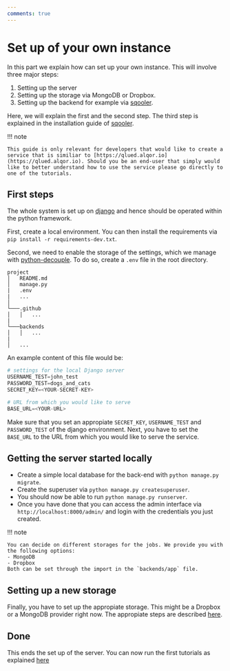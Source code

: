 ```yaml
---
comments: true
---
```


# Set up of your own instance

In this part we explain how can set up your own instance. This will involve three major steps:

1. Setting up the server
2. Setting up the storage via MongoDB or Dropbox.
3. Setting up the backend for example via [sqooler](https://github.com/Alqor-UG/sqooler).

Here, we will explain the first and the second step. The third step is explained in the installation guide of [sqooler](https://alqor-ug.github.io/sqooler/).

!!! note

    This guide is only relevant for developers that would like to create a service that is similiar to [https://qlued.alqor.io](https://qlued.alqor.io). Should you be an end-user that simply would like to better understand how to use the service please go directly to one of the tutorials.

## First steps

The whole system is set up on [django](https://www.djangoproject.com/) and hence should be operated within the python framework.

First, create a local environment. You can then install the requirements via `pip install -r requirements-dev.txt`.

Second, we need to enable the storage of the settings, which we manage with [python-decouple](https://pypi.org/project/python-decouple/). To do so, create a `.env` file in the root directory. 
```
project
│   README.md
│   manage.py
|   .env
|   ...    
│
└───.github
│   │   ...
|
└───backends
│   │   ...
|
│   ...
```


An example content of this file would be:

``` python
# settings for the local Django server
USERNAME_TEST=john_test 
PASSWORD_TEST=dogs_and_cats
SECRET_KEY=<YOUR-SECRET-KEY>

# URL from which you would like to serve 
BASE_URL=<YOUR-URL>
```

Make sure that you set an appropiate `SECRET_KEY`, `USERNAME_TEST` and `PASSWORD_TEST` of the django environment. 
Next, you have to set the `BASE_URL` to the URL from which you would like to serve the service.

## Getting the server started locally

- Create a simple local database for the back-end with `python manage.py migrate`.
- Create the superuser via `python manage.py createsuperuser`.
- You should now be able to run `python manage.py runserver`.
- Once you have done that you can access the admin interface via `http://localhost:8000/admin/` and login with the credentials you just created.


!!! note

    You can decide on different storages for the jobs. We provide you with the following options:
    - MongoDB
    - Dropbox
    Both can be set through the import in the `backends/app` file.


## Setting up a new storage

Finally, you have to set up the appropiate storage. This might be a Dropbox or a MongoDB provider right now. The appropiate steps are described [here](storage_providers.md).


## Done
This ends the set up of the server. You can now run the first tutorials as explained [here](notebooks/rydberg_api_showcase_v2)
